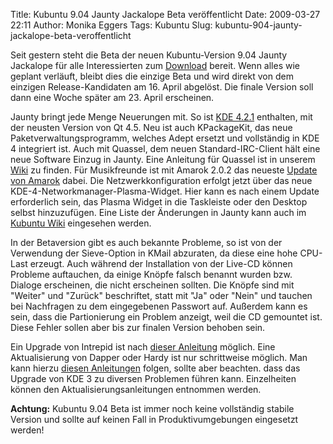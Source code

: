 Title: Kubuntu 9.04 Jaunty Jackalope Beta veröffentlicht
Date: 2009-03-27 22:11
Author: Monika Eggers
Tags: Kubuntu
Slug: kubuntu-904-jaunty-jackalope-beta-veroffentlicht

Seit gestern steht die Beta der neuen Kubuntu-Version 9.04 Jaunty
Jackalope für alle Interessierten zum
[Download](http://de.archive.ubuntu.com/ubuntu-releases/kubuntu/9.04/ "http://de.archive.ubuntu.com/ubuntu-releases/kubuntu/9.04/") bereit. Wenn alles wie geplant verläuft, bleibt dies die einzige
Beta und wird direkt von dem einzigen Release-Kandidaten am 16. April
abgelöst. Die finale Version soll dann eine Woche später am 23. April
erscheinen.


Jaunty bringt jede Menge Neuerungen mit. So ist [KDE
4.2.1](../../../../nachrichten/software/kde/kde-4-2-1-mit-kubuntu-paketen-erschienen "http://www.kubuntu-de.org/nachrichten/software/kde/kde-4-2-1-mit-kubuntu-paketen-erschienen") enthalten, mit der neusten Version von Qt 4.5. Neu ist auch
KPackageKit, das neue Paketverwaltungsprogramm, welches Adept ersetzt
und vollständig in KDE 4 integriert ist. Auch mit Quassel, dem neuen
Standard-IRC-Client hält eine neue Software Einzug in Jaunty. Eine
Anleitung für Quassel ist in unserem
[Wiki](http://wiki.kubuntu-de.org/Kubuntu_benutzen/Internet/Quassel "http://wiki.kubuntu-de.org/Kubuntu_benutzen/Internet/Quassel") zu finden. Für Musikfreunde ist mit Amarok 2.0.2 das neueste
[Update von
Amarok](../../../../nachrichten/software/kde/amarok/amarok-2-0-2-mit-kubuntu-paketen-ver%C3%B6ffentlicht "http://www.kubuntu-de.org/nachrichten/software/kde/amarok/amarok-2-0-2-mit-kubuntu-paketen-veröffentlicht") dabei. Die Netzwerkkonfiguration erfolgt jetzt über das neue
KDE-4-Networkmanager-Plasma-Widget. Hier kann es nach einem Update
erforderlich sein, das Plasma Widget in die Taskleiste oder den Desktop
selbst hinzuzufügen. Eine Liste der Änderungen in Jaunty kann auch im
[Kubuntu
Wiki](https://wiki.kubuntu.org/JauntyJackalope/Beta/Kubuntu "https://wiki.kubuntu.org/JauntyJackalope/Beta/Kubuntu") eingesehen werden.


<!--break--><!--break-->

In der Betaversion gibt es auch bekannte Probleme, so ist von der
Verwendung der Sieve-Option in KMail abzuraten, da diese eine hohe
CPU-Last erzeugt. Auch während der Installation von der Live-CD können
Probleme auftauchen, da einige Knöpfe falsch benannt wurden bzw. Dialoge
erscheinen, die nicht erscheinen sollten. Die Knöpfe sind mit "Weiter"
und "Zurück" beschriftet, statt mit "Ja" oder "Nein" und tauchen bei
Nachfragen zu dem eingegebenen Passwort auf. Außerdem kann es sein, dass
die Partionierung ein Problem anzeigt, weil die CD gemountet ist. Diese
Fehler sollen aber bis zur finalen Version behoben sein.


Ein Upgrade von Intrepid ist nach [dieser
Anleitung](http://wiki.kubuntu-de.org/Installation/Upgrade/8.10_auf_9.04 "Installation/Upgrade/8.10 auf 9.04")
möglich. Eine Aktualisierung von Dapper oder Hardy ist nur schrittweise
möglich. Man kann hierzu [diesen
Anleitungen](http://wiki.kubuntu-de.org/Installation "Installation")
folgen, sollte aber beachten. dass das Upgrade von KDE 3 zu diversen
Problemen führen kann. Einzelheiten können den
Aktualisierungsanleitungen entnommen werden.


**Achtung:** Kubuntu 9.04 Beta ist immer noch keine vollständig stabile
Version und sollte auf keinen Fall in Produktivumgebungen eingesetzt
werden!




